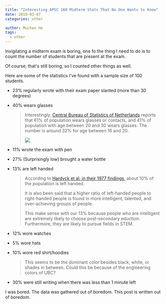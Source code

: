 ```yaml
---
title: "Interesting APSC 160 Midterm Stats That No One Wants to Know"
date: 2018-03-07
categories: other

author: Muchen He
tags:
  - other
---
```


Invigilating a midterm exam is boring, one fo the thing I need to do is to count the number of students that are present at the exam.

<!-- excerpt -->

Of course, that's still boring, so I counted other things as well.

Here are some of the statistics I've found with a sample size of 100 students.

- 23% regularly wrote with their exam paper slanted (more than 30 degrees)

- 40% wears glasses

  > Interestingly, [Central Bureau of Statistics of Netherlands](https://www.cbs.nl/en-gb/news/2013/38/more-than-6-in-10-people-wear-glasses-or-contact-lenses) reports that 61% of population wears glasses or contacts, and 41% of population with age between 20 and 30 wears glasses. The number is around 32% for age between 16 and 20.
  >
  > <img src="https://www.cbs.nl/-/media/imported/images/2013/35/e3849g1.gif?la=en-gb&hash=96B3FBD7D835F9617C1060FA64835C3D2C9FA332" style="text-align:center">

- 11% wrote the exam with pen

- 27% (Surprisingly low) brought a water bottle

- 13% are left handed

  > According to [Hardyck et al. in their 1977 findings](http://psycnet.apa.org/record/1978-00208-001?doi=1), about 10% of the population is left handed.
  >
  > It is also been said that a higher ratio of left-handed people to right-handed people is found in more intelligent, talented, and over-achieving groups of people.
  >
  > This make sense with our 13% because people who are intelligent are extremely likely to choose post-secondary eduction. Furthermore, they are likely to pursue fields in STEM.

- 12% wore watches

- 5% wore hats

- 10% wore red shirt/hoodies

  > This seems to be the dominant color besides black, white, or shades in between. Could this be because of the engineering colors of UBC?

- 30% were still writing when there was less than 1 minute left

I was bored. The data was gathered out of boredom. This post is written out of boredom.